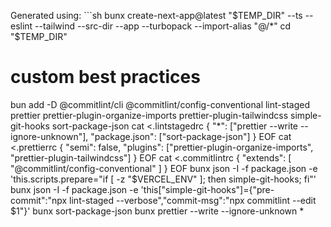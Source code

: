 Generated using: ```sh
bunx create-next-app@latest "$TEMP_DIR" --ts --eslint --tailwind --src-dir --app --turbopack --import-alias "@/*"
cd "$TEMP_DIR"

# custom best practices
bun add -D @commitlint/cli @commitlint/config-conventional lint-staged prettier prettier-plugin-organize-imports prettier-plugin-tailwindcss simple-git-hooks sort-package-json
cat <<EOF >.lintstagedrc
{
  "*": ["prettier --write --ignore-unknown"],
  "package.json": ["sort-package-json"]
}
EOF
cat <<EOF >.prettierrc
{
  "semi": false,
  "plugins": ["prettier-plugin-organize-imports", "prettier-plugin-tailwindcss"]
}
EOF
cat <<EOF >.commitlintrc
{
  "extends": [
    "@commitlint/config-conventional"
  ]
}
EOF
bunx json -I -f package.json -e 'this.scripts.prepare="if [ -z \"$VERCEL_ENV\" ]; then simple-git-hooks; fi"'
bunx json -I -f package.json -e 'this["simple-git-hooks"]={"pre-commit":"npx lint-staged --verbose","commit-msg":"npx commitlint --edit $1"}'
bunx sort-package-json
bunx prettier --write --ignore-unknown *
```
